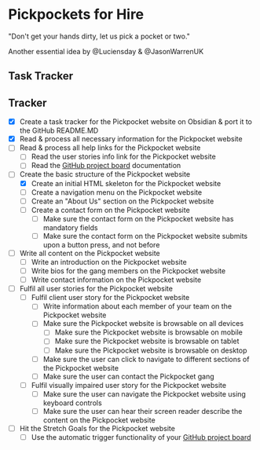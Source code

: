 # Pickpockets for Hire

"Don't get your hands dirty, let us pick a pocket or two."

Another essential idea by @Luciensday & @JasonWarrenUK

## Task Tracker

## Tracker
- [x] Create a task tracker for the Pickpocket website on Obsidian & port it to the GitHub README.MD
- [x] Read & process all necessary information for the Pickpocket website
- [ ] Read & process all help links for the Pickpocket website
	- [ ] Read the user stories info link for the Pickpocket website
	- [ ] Read the [GitHub project board](https://docs.github.com/en/issues/planning-and-tracking-with-projects/learning-about-projects/about-projects) documentation
- [ ] Create the basic structure of the Pickpocket website
	- [x] Create an initial HTML skeleton for the Pickpocket website
	- [ ] Create a navigation menu on the Pickpocket website
	- [ ] Create an "About Us" section on the Pickpocket website
	- [ ] Create a contact form on the Pickpocket website
		- [ ] Make sure the contact form on the Pickpocket website has mandatory fields
		- [ ] Make sure the contact form on the Pickpocket website submits upon a button press, and not before
- [ ] Write all content on the Pickpocket website
	- [ ] Write an introduction on the Pickpocket website
	- [ ] Write bios for the gang members on the Pickpocket website
	- [ ] Write contact information on the Pickpocket website
- [ ] Fulfil all user stories for the Pickpocket website
	- [ ] Fulfil client user story for the Pickpocket website
		- [ ] Write information about each member of your team on the Pickpocket website
		- [ ] Make sure the Pickpocket website is browsable on all devices
			- [ ] Make sure the Pickpocket website is browsable on mobile
			- [ ] Make sure the Pickpocket website is browsable on tablet
			- [ ] Make sure the Pickpocket website is browsable on desktop
		- [ ] Make sure the user can click to navigate to different sections of the Pickpocket website
		- [ ] Make sure the user can contact the Pickpocket gang
	- [ ] Fulfil visually impaired user story for the Pickpocket website
		- [ ] Make sure the user can navigate the Pickpocket website using keyboard controls
		- [ ] Make sure the user can hear their screen reader describe the content on the Pickpocket website
- [ ] Hit the Stretch Goals for the Pickpocket website
	- [ ] Use the automatic trigger functionality of your [GitHub project board](https://docs.github.com/en/issues/planning-and-tracking-with-projects/learning-about-projects/about-projects)
